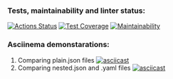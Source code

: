 ### Tests, maintainability and linter status:
[![Actions Status](https://github.com/Unbeliev4ble/python-project-50/actions/workflows/hexlet-check.yml/badge.svg)](https://github.com/Unbeliev4ble/python-project-50/actions)
[![Test Coverage](https://api.codeclimate.com/v1/badges/52a3e1b30903d66b16eb/test_coverage)](https://codeclimate.com/github/Unbeliev4ble/python-project-50/test_coverage)
[![Maintainability](https://api.codeclimate.com/v1/badges/52a3e1b30903d66b16eb/maintainability)](https://codeclimate.com/github/Unbeliev4ble/python-project-50/maintainability)

### Asciinema demonstarations: 
1. Comparing plain.json files
[![asciicast](https://asciinema.org/a/d2ltyMMZVjHWAvyvNdsdU3Rnv.svg)](https://asciinema.org/a/d2ltyMMZVjHWAvyvNdsdU3Rnv)
2. Comparing nested.json and .yaml files
[![asciicast](https://asciinema.org/a/MgjmJibyu464GkGnSdxCmQuT4.svg)](https://asciinema.org/a/MgjmJibyu464GkGnSdxCmQuT4)